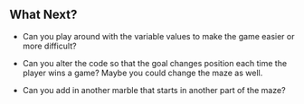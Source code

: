 ## What Next?

- Can you play around with the variable values to make the game easier or more difficult?

- Can you alter the code so that the goal changes position each time the player wins a game? Maybe you could change the maze as well.

- Can you add in another marble that starts in another part of the maze? 

